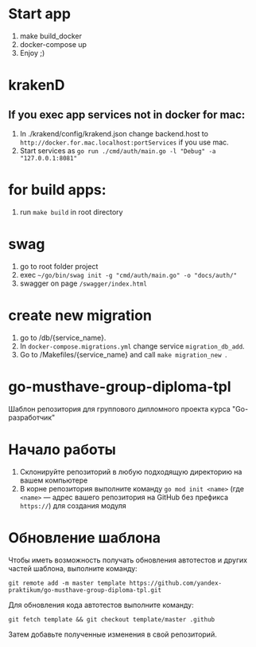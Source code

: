# Start app

1. make build_docker
2. docker-compose up
3. Enjoy ;)

# krakenD

## If you exec app services not in docker for mac:

1. In ./krakend/config/krakend.json change backend.host to `http://docker.for.mac.localhost:portServices` if you use mac.
2. Start services as `go run ./cmd/auth/main.go -l "Debug" -a "127.0.0.1:8081"`

# for build apps:

1. run `make build` in root directory

# swag

1. go to root folder project
2. exec `~/go/bin/swag init -g "cmd/auth/main.go" -o "docs/auth/"`
3. swagger on page `/swagger/index.html`

# create new migration

1. go to /db/{service_name}.
2. In `docker-compose.migrations.yml` change service `migration_db_add`.
3. Go to /Makefiles/{service_name} and call `make migration_new `.

# go-musthave-group-diploma-tpl

Шаблон репозитория для группового дипломного проекта курса "Go-разработчик"

# Начало работы

1. Склонируйте репозиторий в любую подходящую директорию на вашем компьютере
2. В корне репозитория выполните команду `go mod init <name>` (где `<name>` — адрес вашего репозитория на GitHub без
   префикса `https://`) для создания модуля

# Обновление шаблона

Чтобы иметь возможность получать обновления автотестов и других частей шаблона, выполните команду:

```
git remote add -m master template https://github.com/yandex-praktikum/go-musthave-group-diploma-tpl.git
```

Для обновления кода автотестов выполните команду:

```
git fetch template && git checkout template/master .github
```

Затем добавьте полученные изменения в свой репозиторий.
